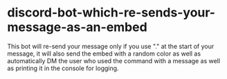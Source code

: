 # discord-bot-which-re-sends-your-message-as-an-embed
This bot will re-send your message only if you use "." at the start of your message, it will also send the embed with a random color as well as automatically DM the user who used the command with a message as well as printing it in the console for logging.
